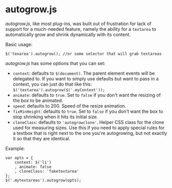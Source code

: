 autogrow.js
===========

*autogrow.js*, like most plug-ins, was built out of frustration for lack of support for a much-needed feature, namely the ability for a `textarea` to automatically grow and shrink dynamically with its content.

Basic usage:

    $('texarea').autogrow(); //or some selector that will grab textareas

*autogrow.js* has some options that you can set:

 - `context`: defaults to `$(document)`. The parent element events will be delegated to. If you want to simply use defaults but want to pass in a context, you can just do that like this: `$('textarea').autogrow($('.myContext'));`
 - `animate`: defaults to `true`. Set to `false` if you don't want the resizing of the box to be animated.
 - `speed`: defaults to 200. Speed of the resize animation.
 - `fixMinHeight`: defaults to `true`. Set to `false` if you don't want the box to stop shrinking when it hits its initial size.
 - `cloneClass`: defaults to `'autogrowclone'`. Helper CSS class for the clone used for measuring sizes. Use this if you need to apply special rules for a textbox that is right next to the one you're autogrowing, but not exactly it so that they are identical.

 Example: 

    var opts = {
        context: $('li')
        , animate: false
        , cloneClass: 'faketextarea'
    };
    $('.mytextareas').autogrow(opts);